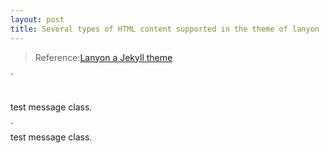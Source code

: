 ```yaml
---
layout: post
title: Several types of HTML content supported in the theme of lanyon
---
```


>Reference:[Lanyon a Jekyll theme](http://lanyon.getpoole.com/)

`<div class="message">
<br>
  test message class.
<br>
</div>`

<div class="message">
  test message class.
</div>



